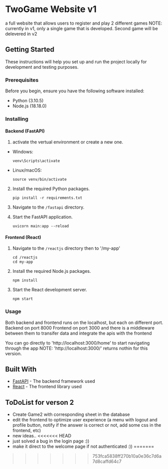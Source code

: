 # TwoGame Website v1

a full website that allows users to register and play 2 different games
NOTE: currently in v1, only a single game that is developed. Second game will be delevered in v2

## Getting Started

These instructions will help you set up and run the project locally for development and testing purposes.

### Prerequisites

Before you begin, ensure you have the following software installed:

- Python (3.10.5)
- Node.js (18.18.0)

### Installing

#### Backend (FastAPI)

1. activate the vertual environment or create a new one.
- Windows:
  ```
  venv\Scripts\activate
  ```
- Linux/macOS:
  ```
  source venv/bin/activate
  ```
2. Install the required Python packages.
    ```
    pip install -r requirements.txt
    ```
2. Navigate to the `/fastapi` directory.

5. Start the FastAPI application.
    ```
    uvicorn main:app --reload
    ```

#### Frontend (React)

1. Navigate to the `/reactjs` directory then to '/my-app' 
    ```
    cd /reactjs
    cd my-app
    ```
2. Install the required Node.js packages.
    ```
    npm install
    ```
3. Start the React development server.
    ```
    npm start
    ```

### Usage

Both backend and frontend runs on the localhost, but each on different port.
Backend on port 8000
Frontend on port 3000
and there is a middleware between them to transifer data and integrate the apis with the frontend

You can go directly to 'http://localhost:3000/home' to start navigating through the app 
NOTE: 'http://localhost:3000/' returns nothin for this version. 

## Built With

- [FastAPI](https://fastapi.tiangolo.com/) - The backend framework used
- [React](https://reactjs.org/) - The frontend library used


## ToDoList for verson 2

- Create Game2 with corresponding sheet in the database
- edit the frontend to optimize user experience (a menu with logout and profile button, notify if the answer is correct or not, add some css in the frontend, etc)
- new ideas..
<<<<<<< HEAD
- just solved a bug in the login page :))
- make it direct to the welcome page if not authenticated :))
=======
>>>>>>> 753fca5838ff270b10a0e36c7d6a7d8caffd64c7
